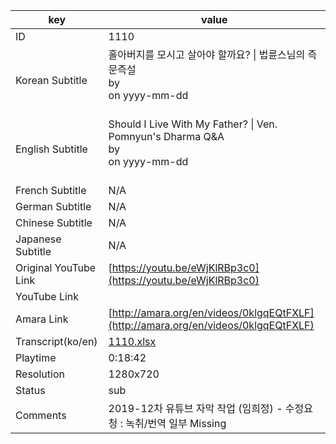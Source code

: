 |  key  |  value  |
|-------|---------|
| ID            | 1110 |
| Korean Subtitle | 홀아버지를 모시고 살아야 할까요? \| 법륜스님의 즉문즉설<br>by <br>on yyyy-mm-dd<br><br>|
| English Subtitle | Should I Live With My Father? \| Ven. Pomnyun's Dharma Q&A<br>by <br>on yyyy-mm-dd<br><br>|
| French Subtitle | N/A |
| German Subtitle | N/A |
| Chinese Subtitle | N/A |
| Japanese Subtitle | N/A |
| Original YouTube Link  | [https://youtu.be/eWjKlRBp3c0](https://youtu.be/eWjKlRBp3c0) |
| YouTube Link  |  |
| Amara Link    | [http://amara.org/en/videos/0klgqEQtFXLF](http://amara.org/en/videos/0klgqEQtFXLF) |
| Transcript(ko/en) | [1110.xlsx](https://github.com/jungtosociety/dharma-qna/raw/master/sub/1110/1110.xlsx) |
| Playtime | 0:18:42 |
| Resolution | 1280x720|
| Status | sub |
| Comments | 2019-12차 유튜브 자막 작업 (임희정) - 수정요청 : 녹취/번역 일부 Missing |
